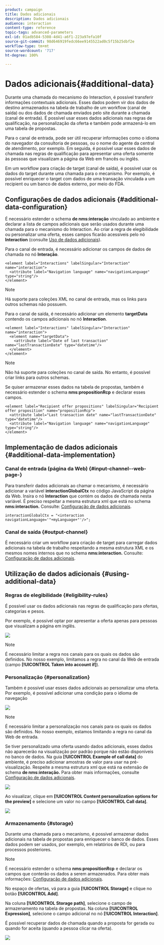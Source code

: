 ```yaml
---
product: campaign
title: Dados adicionais
description: Dados adicionais
audience: interaction
content-type: reference
topic-tags: advanced-parameters
exl-id: 01adb584-5308-4d41-a6f1-223a97efa10f
source-git-commit: 98d646919fedc66ee9145522ad0c5f15b25dbf2e
workflow-type: tm+mt
source-wordcount: '717'
ht-degree: 100%

---
```


# Dados adicionais{#additional-data}

Durante uma chamada do mecanismo do Interaction, é possível transferir informações contextuais adicionais. Esses dados podem vir dos dados de destino armazenados na tabela de trabalho de um workflow (canal de saída) ou dos dados de chamada enviados pelo site durante a chamada (canal de entrada). É possível usar esses dados adicionais nas regras de qualificação, na personalização da oferta e também pode armazená-lo em uma tabela de propostas.

Para o canal de entrada, pode ser útil recuperar informações como o idioma do navegador da consultoria de pessoas, ou o nome do agente da central de atendimento, por exemplo. Em seguida, é possível usar esses dados de chamada nas regras de qualificação para apresentar uma oferta somente às pessoas que visualizam a página da Web em francês ou inglês.

Em um workflow para criação de target (canal de saída), é possível usar os dados do target durante uma chamada para o mecanismo. Por exemplo, é possível enriquecer o target com dados de uma transação vinculada a um recipient ou um banco de dados externo, por meio do FDA.

## Configurações de dados adicionais {#additional-data-configuration}

É necessário estender o schema **de nms:interação** vinculado ao ambiente e declarar a lista de campos adicionais que serão usados durante uma chamada para o mecanismo do Interaction. Ao criar a regra de elegibilidade ou personalizar uma oferta, esses campos ficarão acessíveis pelo nó **Interaction** (consulte [Uso de dados adicionais](#using-additional-data)).

Para o canal de entrada, é necessário adicionar os campos de dados de chamada no nó **Interação**.

```
<element label="Interactions" labelSingular="Interaction" name="interaction">
  <attribute label="Navigation language" name="navigationLanguage" type="string"/>
</element>
```

>[!NOTE]
>
>Há suporte para coleções XML no canal de entrada, mas os links para outros schemas não possuem.

Para o canal de saída, é necessário adicionar um elemento **targetData** contendo os campos adicionais no nó **Interaction**.

```
<element label="Interactions" labelSingular="Interaction" name="interaction">
  <element name="targetData">
    <attribute label="Date of last transaction" name="lastTransactionDate" type="datetime"/>
  </element>
</element>
```

>[!NOTE]
>
>Não há suporte para coleções no canal de saída. No entanto, é possível criar links para outros schemas.

Se quiser armazenar esses dados na tabela de propostas, também é necessário estender o schema **nms:propositionRcp** e declarar esses campos.

```
<element label="Recipient offer propositions" labelSingular="Recipient offer proposition" name="propositionRcp">
  <attribute label="Last transaction date" name="lastTransactionDate" type="datetime"/>
  <attribute label="Navigation language" name="navigationLanguage" type="string"/>
</element>
```

## Implementação de dados adicionais {#additional-data-implementation}

### Canal de entrada (página da Web) {#input-channel--web-page-}

Para transferir dados adicionais ao chamar o mecanismo, é necessário adicionar a variável **interactionGlobalCtx** no código JavaScript da página da Web. Insira o nó **Interaction** que contém os dados de chamada nesta variável. É preciso respeitar a mesma estrutura xml que está no schema **nms:interaction.** Consulte: [Configuração de dados adicionais](#additional-data-configuration).

```
interactionGlobalCtx = "<interaction navigationLanguage='"+myLanguage+"'/>";
```

### Canal de saída {#output-channel}

É necessário criar um workflow para criação de target para carregar dados adicionais na tabela de trabalho respeitando a mesma estrutura XML e os mesmos nomes internos que no schema **nms:interaction.** Consulte: [Configuração de dados adicionais](#additional-data-configuration).

## Utilização de dados adicionais {#using-additional-data}

### Regras de elegibilidade {#eligibility-rules}

É possível usar os dados adicionais nas regras de qualificação para ofertas, categorias e pesos.

Por exemplo, é possível optar por apresentar a oferta apenas para pessoas que visualizam a página em inglês.

![](assets/ita_calldata_query.png)

>[!NOTE]
>
>É necessário limitar a regra nos canais para os quais os dados são definidos. No nosso exemplo, limitamos a regra no canal da Web de entrada (campo **[!UICONTROL Taken into account if]**).

### Personalização {#personalization}

Também é possível usar esses dados adicionais ao personalizar uma oferta. Por exemplo, é possível adicionar uma condição para o idioma de navegação

![](assets/ita_calldata_perso.png)

>[!NOTE]
>
>É necessário limitar a personalização nos canais para os quais os dados são definidos. No nosso exemplo, estamos limitando a regra no canal da Web de entrada.

Se tiver personalizado uma oferta usando dados adicionais, esses dados não aparecerão na visualização por padrão porque não estão disponíveis no banco de dados. Na guia **[!UICONTROL Example of call data]** do ambiente, é preciso adicionar amostras de valor para usar na pré-visualização. Respeite a mesma estrutura xml que está na extensão de schema **de nms:interação.** Para obter mais informações, consulte [Configuração de dados adicionais](#additional-data-configuration).

![](assets/ita_calldata_preview.png)

Ao visualizar, clique em **[!UICONTROL Content personalization options for the preview]** e selecione um valor no campo **[!UICONTROL Call data]**.

![](assets/ita_calldata_preview2.png)

### Armazenamento {#storage}

Durante uma chamada para o mecanismo, é possível armazenar dados adicionais na tabela de propostas para enriquecer o banco de dados. Esses dados podem ser usados, por exemplo, em relatórios de RDI, ou para processos posteriores.

>[!NOTE]
>
>É necessário estender o schema **nms:propositionRcp** e declarar os campos que conterão os dados a serem armazenados. Para obter mais informações: [Configuração de dados adicionais](#additional-data-configuration).

No espaço de ofertas, vá para a guia **[!UICONTROL Storage]** e clique no botão **[!UICONTROL Add]**.

Na coluna **[!UICONTROL Storage path]**, selecione o campo de armazenamento na tabela de propostas. Na coluna **[!UICONTROL Expression]**, selecione o campo adicional no nó **[!UICONTROL Interaction]**.

É possível recuperar dados de chamada quando a proposta for gerada ou quando for aceita (quando a pessoa clicar na oferta).

![](assets/ita_calldata_storage.png)
